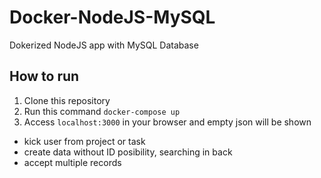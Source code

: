 # Docker-NodeJS-MySQL

Dokerized NodeJS app with MySQL Database

<h2>How to run</h2>
<ol>
	<li>Clone this repository</li>
	<li>
		Run this command <code>docker-compose up</code>
	</li>
	<li>
		Access <code>localhost:3000</code> in your browser and empty json will be shown
	</li>
</ol>
 
 - kick user from project or task
 - create data without ID posibility, searching in back
 - accept multiple records